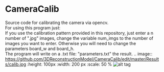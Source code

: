 # CameraCalib
Source code for calibrating the camera via opencv. <br />
For using this program just: <br />
If you use the calibration pattern provided in this repository, just enter a n number of ".jpg" images, change the variable num_imgs to the number of images you want to enter. Otherwise you will need to change the parameters board_w and board_h. <br />
The program will write on a .txt file: "parameters.txt" the result.
.. image:: https://github.com/3DReconstructionModel/CameraCalib/edit/master/Results/calib.jpg
   :height: 100px
   :width: 200 px
   :scale: 50 %
![alt tag](https://github.com/3DReconstructionModel/CameraCalib/edit/master/Results/calib.jpg)
